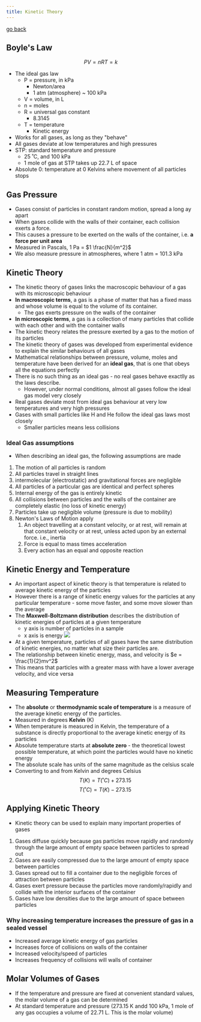 ```yaml
---
title: Kinetic Theory
---
```



[go back](11Subjects/11Chemistry.md)

## Boyle's Law

$$PV=nRT=k$$
- The ideal gas law
	- P = pressure, in kPa
		- Newton/area
		- 1 atm (atmosphere) ~ 100 kPa
	- V = volume, in L
	- n = moles
	- R = universal gas constant
		- 8.3145
	- T = temperature
		- Kinetic energy
- Works for all gases, as long as they "behave"
- All gases deviate at low temperatures and high pressures
- STP: standard temperature and pressure
	- 25 ˚C, and 100 kPa
	- 1 mole of gas at STP takes up 22.7 L of space
- Absolute 0: temperature at 0 Kelvins where movement of all particles stops

## Gas Pressure
- Gases consist of particles in constant random motion, spread a long ay apart
- When gases collide with the walls of their container, each collision exerts a force. 
- This causes a pressure to be exerted on the walls of the container, i.e. **a force per unit area**
- Measured in Pascals, 1 Pa = $1 \frac{N}{m^2}$
- We also measure pressure in atmospheres, where 1 atm = 101.3 kPa

## Kinetic Theory
- The kinetic theory of gases links the macroscopic behaviour of a gas with its microscopic behaviour
- **In macroscopic terms**,  a gas is a phase of matter that has a fixed mass and whose volume is equal to the volume of its container. 
	- The gas exerts pressure on the walls of the container
- **In microscopic terms**, a gas is a collection of many particles that collide with each other and with the container walls
- The kinetic theory relates the pressure exerted by a gas to the motion of its particles
- The kinetic theory of gases was developed from experimental evidence to explain the similar behaviours of all gases
- Mathematical relationships between pressure, volume, moles and temperature have been derived for an **ideal gas**, that is one that obeys all the equations perfectly
- There is no such thing as an ideal gas - no real gases behave exactlly as the laws describe.
	- However, under normal conditions, almost all gases follow the ideal gas model very closely
- Real gases deviate most from ideal gas behaviour at very low temperatures and very high pressures
- Gases with small particles like H and He follow the ideal gas laws most closely
	- Smaller particles means less collisions

### Ideal Gas assumptions
- When describing an ideal gas, the following assumptions are made
1. The motion of all particles is random
2. All particles travel in straight lines
3. intermolecular (electrostatic) and gravitational forces are negligible
4. All particles of a particular gas are identical and perfect spheres
5. Internal energy of the gas is entirely kinetic
6. All collisions between particles and the walls of the container are completely elastic (no loss of kinetic energy)
7. Particles take up negligible volume (pressure is due to mobility)
8. Newton's Laws of Motion apply
	1. An object travelling at a constant velocity, or at rest, will remain at that constant velocity or at rest, unless acted upon by an external force. i.e., inertia
	2. Force is equal to mass times acceleration
	3. Every action has an equal and opposite reaction

## Kinetic Energy and Temperature
- An important aspect of kinetic theory is that temperature is related to average kinetic energy of the particles
- However there is a range of kinetic energy values for the particles at any particular temperature - some move faster, and some move slower than the average
- The **Maxwell-Boltzmann distribution** describes the distribution of kinetic energies of particles at a given temperature
	- y axis is number of particles in a sample
	- x axis is energy
![](images/Screenshot%202023-08-08%20at%2012.58.49%20pm.png)
- At a given temperature, particles of all gases have the same distribution of kinetic energies, no matter what size their particles are. 
- The relationship between kinetic energy, mass, and velocity is $e = \frac{1}{2}mv^2$
- This means that particles with a greater mass with have a lower average velocity, and vice versa

## Measuring Temperature
- The **absolute** or **thermodynamic scale of temperature** is a measure of the average kinetic energy of the particles. 
- Measured in degrees **Kelvin** (K)
- When temperature is measured in Kelvin, the temperature of a substance is directly proportional to the average kinetic energy of its particles
- Absolute temperature starts at **absolute zero** - the theoretical lowest possible temperature, at which point the particles would have no kinetic energy
- The absolute scale has units of the same magnitude as the celsius scale
- Converting to and from Kelvin and degrees Celsius
$$T(K)=T(˚C)+273.15$$
$$T(˚C)=T(K)-273.15$$

## Applying Kinetic Theory
- Kinetic theory can be used to explain many important properties of gases
1. Gases diffuse quickly because gas particles move rapidly and randomly through the large amount of empty space between particles to spread out
2. Gases are easily compressed due to the large amount of empty space between particles
3. Gases spread out to fill a container due to the negligible forces of attraction between particles
4. Gases exert pressure because the particles move randomly/rapidly and collide with the interior surfaces of the container
5. Gases have low densities due to the large amount of space between particles

### Why increasing temperature increases the pressure of gas in a sealed vessel
- Increased average kinetic energy of gas particles
- Increases force of collisions on walls of the container
- Increased velocity/speed of particles
- Increases frequency of collisions will walls of container

## Molar Volumes of Gases
- If the temperature and pressure are fixed at convenient standard values, the molar volume of a gas can be determined
- At standard temperature and pressure (273.15 K andd 100 kPa, 1 mole of any gas occupies a volume of 22.71 L. This is the molar volume)